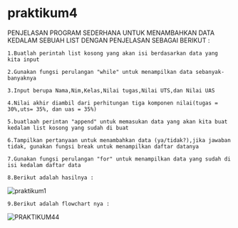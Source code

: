 # praktikum4
PENJELASAN PROGRAM SEDERHANA UNTUK MENAMBAHKAN DATA KEDALAM SEBUAH LIST DENGAN PENJELASAN SEBAGAI BERIKUT :

      
    1.Buatlah perintah list kosong yang akan isi berdasarkan data yang kita input
    
    2.Gunakan fungsi perulangan "while" untuk menampilkan data sebanyak-banyaknya
     
    3.Input berupa Nama,Nim,Kelas,Nilai tugas,Nilai UTS,dan Nilai UAS
    
    4.Nilai akhir diambil dari perhitungan tiga komponen nilai(tugas = 30%,uts= 35%, dan uas = 35%)
   
    5.buatlaah perintan "append" untuk memasukan data yang akan kita buat kedalam list kosong yang sudah di buat
    
    6.Tampilkan pertanyaan untuk menambahkan data (ya/tidak?),jika jawaban tidak, gunakan fungsi break untuk menampilkan daftar datanya
    
    7.Gunakan fungsi perulangan "for" untuk menampilkan data yang sudah di isi kedalam daftar data
    
    8.Berikut adalah hasilnya :
    
   ![praktikum1](https://user-images.githubusercontent.com/56877903/69479508-9b016380-0e30-11ea-8dae-42aa218b36c9.PNG)
    
    9.Berikut adalah flowchart nya :
  
   ![PRAKTIKUM44](https://user-images.githubusercontent.com/56877903/69479872-d140e200-0e34-11ea-8adc-401ee750d17a.PNG)

   
   
   
   

   
